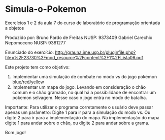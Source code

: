 # Simula-o-Pokemon
Exercícios 1 e 2 da aula 7 do curso de laboratório de programação orientada a objetos

Produzido por:
Bruno Pardo de Freitas          NUSP: 9373409
Gabriel Carechio Nepomoceno     NUSP: 9381277

Enunciado do exercício:
http://grauna.ime.usp.br/pluginfile.php?file=%2F23730%2Fmod_resource%2Fcontent%2F1%2FLista06.pdf

Este projeto tem como objetivo:
1) Implementar uma simulação de combate no modo vs do jogo pokemon blue/red/yellow
2) Implementar um mapa do jogo. Levando em consideração o chão comum e o chão gramado, no qual há
a possibilidade de encontrar um pokemon selvagem. Nesse caso o jogo entra no modo de batalha.

Importante:
Para utilizar o programa corretamente o usuário deve passar apenas um parâmetro:
Digite 1 para ir para a simulação do modo vs.
Ou digite 2 para ir para a implementação do mapa.
  Na implementação do mapa digite 1 para andar sobre o chão,
  ou digite 2 para andar sobre a grama.
  
Bom jogo!
